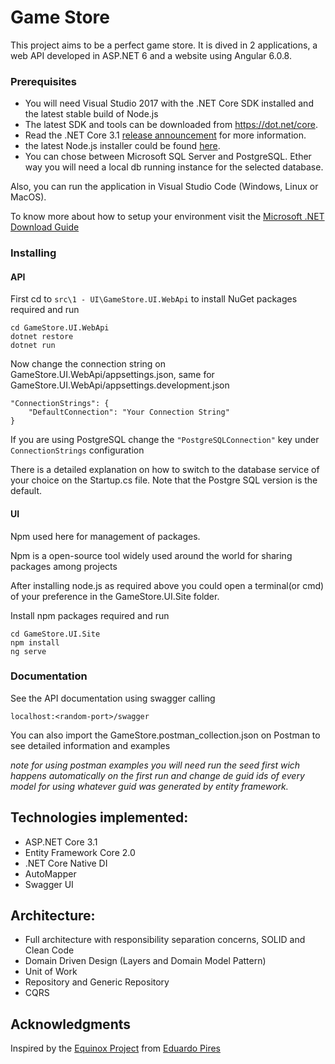 # Game Store

This project aims to be a perfect game store. It is dived in 2 applications, a web API developed in ASP.NET 6 and a website using Angular 6.0.8. 

### Prerequisites

- You will need Visual Studio 2017 with the .NET Core SDK installed and the latest stable build of Node.js
- The latest SDK and tools can be downloaded from https://dot.net/core. 
- Read the .NET Core 3.1 [release announcement](https://blogs.msdn.microsoft.com/dotnet/2017/08/14/announcing-net-core-2-0/) for more information.
- the latest Node.js installer could be found [here](https://nodejs.org/en/).
- You can chose between Microsoft SQL Server and PostgreSQL. Ether way you will need a local db running instance for the selected database.

Also, you can run the application in Visual Studio Code (Windows, Linux or MacOS).

To know more about how to setup your environment visit the [Microsoft .NET Download Guide](https://www.microsoft.com/net/download)

### Installing

#### API

First cd to ``` src\1 - UI\GameStore.UI.WebApi ``` to install NuGet packages required and run

```
cd GameStore.UI.WebApi
dotnet restore
dotnet run
```

Now change the connection string on GameStore.UI.WebApi/appsettings.json, 
same for GameStore.UI.WebApi/appsettings.development.json

```
"ConnectionStrings": {
    "DefaultConnection": "Your Connection String"
}
```

If you are using PostgreSQL change the ```"PostgreSQLConnection"``` key under ```ConnectionStrings``` configuration

There is a detailed explanation on how to switch to the database service of your choice on the Startup.cs file. Note that the Postgre SQL version is the default.

#### UI

Npm used here for management of packages.

Npm is a open-source tool widely used around the world for sharing packages among projects

After installing node.js as required above you could open a terminal(or cmd) of your preference
in the GameStore.UI.Site folder.

Install npm packages required and run

```
cd GameStore.UI.Site
npm install
ng serve
```

### Documentation

See the API documentation using swagger calling

```
localhost:<random-port>/swagger
```

You can also import the GameStore.postman_collection.json on Postman to see detailed information and examples

*note for using postman examples you will need run the seed first wich happens automatically on the first run*
*and change de guid ids of every model for using whatever guid was generated by entity framework.*

## Technologies implemented:

- ASP.NET Core 3.1
- Entity Framework Core 2.0
- .NET Core Native DI
- AutoMapper
- Swagger UI

## Architecture:

- Full architecture with responsibility separation concerns, SOLID and Clean Code
- Domain Driven Design (Layers and Domain Model Pattern)
- Unit of Work
- Repository and Generic Repository
- CQRS

## Acknowledgments

Inspired by the [Equinox Project](https://github.com/EduardoPires/EquinoxProject) from [Eduardo Pires](http://www.eduardopires.net.br/)
